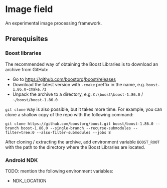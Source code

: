 # Image field

An experimental image processing framework.

## Prerequisites

### Boost libraries
The recommended way of obtaining the Boost Libraries is to download an archive from GitHub:

* Go to https://github.com/boostorg/boost/releases
* Download the latest version with `-cmake` preffix in the name, e.g. `boost-1.86.0-cmake.7z`
* Unpack the archive to a directory, e.g. `C:\boost\boost-1.86.0` / `~/boost/boost-1.86.0`

`git clone` way is also possible, but it takes more time. For example, you can clone a shallow copy of the repo with the following command:

```
git clone https://github.com/boostorg/boost.git boost/boost-1.86.0 --branch boost-1.86.0 --single-branch --recurse-submodules --filter=tree:0 --also-filter-submodules --jobs 8
```

After cloning / extracting the archive, add environment variable `BOOST_ROOT` with the path to the directory where the Boost Libraries are located.

### Android NDK
TODO: mention the following environment variables:

* NDK_LOCATION
